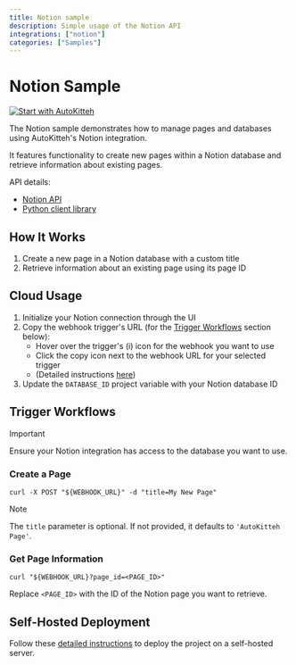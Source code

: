 ```yaml
---
title: Notion sample
description: Simple usage of the Notion API
integrations: ["notion"]
categories: ["Samples"]
---
```


# Notion Sample

[![Start with AutoKitteh](https://autokitteh.com/assets/autokitteh-badge.svg)](https://app.autokitteh.cloud/template?template-name=samples/notion)

The Notion sample demonstrates how to manage pages and databases using AutoKitteh's Notion integration.

It features functionality to create new pages within a Notion database and retrieve information about existing pages.

API details:

- [Notion API](https://developers.notion.com/)
- [Python client library](https://github.com/ramnes/notion-sdk-py)

## How It Works

1. Create a new page in a Notion database with a custom title
2. Retrieve information about an existing page using its page ID

## Cloud Usage

1. Initialize your Notion connection through the UI
2. Copy the webhook trigger's URL (for the [Trigger Workflows](#trigger-workflows) section below):
   - Hover over the trigger's (i) icon for the webhook you want to use
   - Click the copy icon next to the webhook URL for your selected trigger
   - (Detailed instructions [here](https://docs.autokitteh.com/get_started/deployment#webhook-urls))
3. Update the `DATABASE_ID` project variable with your Notion database ID

## Trigger Workflows

> [!IMPORTANT]
> Ensure your Notion integration has access to the database you want to use.

### Create a Page

```shell
curl -X POST "${WEBHOOK_URL}" -d "title=My New Page"
```

> [!NOTE]
> The `title` parameter is optional. If not provided, it defaults to `'AutoKitteh Page'`.

### Get Page Information

```shell
curl "${WEBHOOK_URL}?page_id=<PAGE_ID>"
```

Replace `<PAGE_ID>` with the ID of the Notion page you want to retrieve.

## Self-Hosted Deployment

Follow these [detailed instructions](https://docs.autokitteh.com/get_started/deployment) to deploy the project on a self-hosted server.
